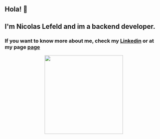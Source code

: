 <h2>Hola! 👋</h2>
<h2>I'm Nicolas Lefeld and im a backend developer. </h2>

### If you want to know more about me, check my [Linkedin](https://www.linkedin.com/in/nicolas-lefeld-232447180/) or at my **page** [**page**](https://nicolaslefeld.github.io/) 


<p align="center">
<img align="middle" src="https://media.giphy.com/media/26AHqZycSplGWWPAI/giphy.gif" width="250" height="250" />
</p>
